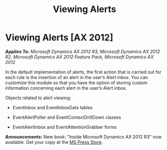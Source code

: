 ﻿---
title: Viewing Alerts
TOCTitle: Viewing Alerts
ms:assetid: a3a2faa3-fa72-401f-b0d0-86956a53afe6
ms:mtpsurl: https://msdn.microsoft.com/en-us/library/Aa850095(v=AX.60)
ms:contentKeyID: 35248380
ms.date: 05/18/2015
mtps_version: v=AX.60
---

# Viewing Alerts [AX 2012]


_**Applies To:** Microsoft Dynamics AX 2012 R3, Microsoft Dynamics AX 2012 R2, Microsoft Dynamics AX 2012 Feature Pack, Microsoft Dynamics AX 2012_

In the default implementation of alerts, the first action that is carried out for each rule is the insertion of an alert in the user’s Alert inbox. You can customize this module so that you have the option of storing custom information concerning each alert in the user’s Alert inbox.

Objects related to alert viewing:

  - EventInbox and EventInboxData tables

  - EventAlertPoller and EventContextDrillDown classes

  - EventAlertInbox and EventAttentionGrabber forms

  
**Announcements:** New book: "Inside Microsoft Dynamics AX 2012 R3" now available. Get your copy at the [MS Press Store](https://www.microsoftpressstore.com/store/inside-microsoft-dynamics-ax-2012-r3-9780735685109).

